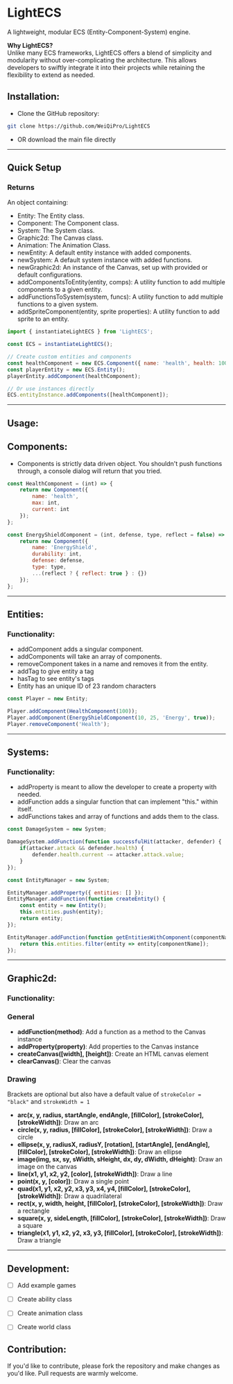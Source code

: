 # LightECS

A lightweight, modular ECS (Entity-Component-System) engine.

**Why LightECS?**  
Unlike many ECS frameworks, LightECS offers a blend of simplicity and modularity without over-complicating the architecture. This allows developers to swiftly integrate it into their projects while retaining the flexibility to extend as needed.

## Installation:

- Clone the GitHub repository:
```bash
git clone https://github.com/WeiQiPro/LightECS
```
- OR download the main file directly
---

## Quick Setup
### Returns
  An object containing:

  - Entity: The Entity class.
  - Component: The Component class.
  - System: The System class.
  - Graphic2d: The Canvas class.
  - Animation: The Animation Class.
  - newEntity: A default entity instance with added components.
  - newSystem: A default system instance with added functions.
  - newGraphic2d: An instance of the Canvas, set up with provided or default configurations.
  - addComponentsToEntity(entity, comps): A utility function to add multiple components to a given entity.
  - addFunctionsToSystem(system, funcs): A utility function to add multiple functions to a given system.
  - addSpriteComponent(entity, sprite properties): A utility function to add sprite to an entity.

```js
import { instantiateLightECS } from 'LightECS';

const ECS = instantiateLightECS();

// Create custom entities and components
const healthComponent = new ECS.Component({ name: 'health', health: 100 });
const playerEntity = new ECS.Entity();
playerEntity.addComponent(healthComponent);

// Or use instances directly
ECS.entityInstance.addComponents([healthComponent]);
```
---


## Usage:

## Components:
- Components is strictly data driven object. You shouldn't push functions through, a console dialog will return that you tried.

```js
const HealthComponent = (int) => {
    return new Component({
        name: 'health',
        max: int,
        current: int
    });
};

const EnergyShieldComponent = (int, defense, type, reflect = false) => {
    return new Component({
        name: 'EnergyShield',
        durability: int,
        defense: defense,
        type: type,
        ...(reflect ? { reflect: true } : {})
    });
};
```
---

## Entities:
### Functionality:
  - addComponent adds a singular component.
  - addComponents will take an array of components.
  - removeComponent takes in a name and removes it from the entity.
  - addTag to give entity a tag
  - hasTag to see entity's tags
  - Entity has an unique ID of 23 random characters

```js
const Player = new Entity;

Player.addComponent(HealthComponent(100));
Player.addComponent(EnergyShieldComponent(10, 25, 'Energy', true));
Player.removeComponent('Health');
```
---

## Systems:
### Functionality:
  - addProperty is meant to allow the developer to create a property with needed.
  - addFunction adds a singular function that can implement "this." within itself.
  - addFunctions takes and array of functions and adds them to the class.


```js
const DamageSystem = new System;

DamageSystem.addFunction(function successfulHit(attacker, defender) {
    if(attacker.attack && defender.health) {
        defender.health.current -= attacker.attack.value; 
    }
});

const EntityManager = new System;

EntityManager.addProperty({ entities: [] });
EntityManager.addFunction(function createEntity() {
    const entity = new Entity();
    this.entities.push(entity);
    return entity;
});

EntityManager.addFunction(function getEntitiesWithComponent(componentName) {
    return this.entities.filter(entity => entity[componentName]);
});
```
---
## Graphic2d:
### Functionality:
### General

- **addFunction(method)**: Add a function as a method to the Canvas instance
- **addProperty(property)**: Add properties to the Canvas instance
- **createCanvas([width], [height])**: Create an HTML canvas element
- **clearCanvas()**: Clear the canvas

### Drawing
Brackets are optional but also have a default value of `strokeColor = "black"` and `strokeWidth = 1`
- **arc(x, y, radius, startAngle, endAngle, [fillColor], [strokeColor], [strokeWidth])**: Draw an arc
- **circle(x, y, radius, [fillColor], [strokeColor], [strokeWidth])**: Draw a circle
- **ellipse(x, y, radiusX, radiusY, [rotation], [startAngle], [endAngle], [fillColor], [strokeColor], [strokeWidth])**: Draw an ellipse
- **image(img, sx, sy, sWidth, sHeight, dx, dy, dWidth, dHeight)**: Draw an image on the canvas
- **line(x1, y1, x2, y2, [color], [strokeWidth])**: Draw a line
- **point(x, y, [color])**: Draw a single point
- **quad(x1, y1, x2, y2, x3, y3, x4, y4, [fillColor], [strokeColor], [strokeWidth])**: Draw a quadrilateral
- **rect(x, y, width, height, [fillColor], [strokeColor], [strokeWidth])**: Draw a rectangle
- **square(x, y, sideLength, [fillColor], [strokeColor], [strokeWidth])**: Draw a square
- **triangle(x1, y1, x2, y2, x3, y3, [fillColor], [strokeColor], [strokeWidth])**: Draw a triangle

---

## Development:
- [ ] Add example games
- [ ] Create ability class
- [ ] Create animation class
- [ ] Create world class


## Contribution:
If you'd like to contribute, please fork the repository and make changes as you'd like. Pull requests are warmly welcome.
